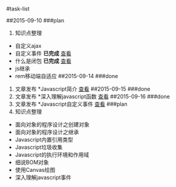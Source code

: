 #task-list

##2015-09-10
###plan
1. 知识点整理  
  * 自定义ajax  
  * 自定义事件 **已完成** [查看](http://segmentfault.com/a/1190000003754821)
  * 什么是闭包 **已完成** [查看](http://segmentfault.com/a/1190000003712070)
  * js继承    
  * rem移动端自适应 
##2015-09-14
###done
1. 文章发布
 *Javascript简介 [查看](http://segmentfault.com/a/1190000003745158)
##2015-09-15
###done
1. 文章发布
 *深入理解javascript函数 [查看](http://segmentfault.com/a/1190000003751038)
##2015-09-16
###done
1. 文章发布
 *Javascript自定义事件 [查看](http://segmentfault.com/a/1190000003754821)
###plan
1. 知识点整理
* 面向对象的程序设计之创建对象
* 面向对象的程序设计之继承
* Javascript内置引用类型
* Javascript垃圾收集
* Javascript的执行环境和作用域
* 细说BOM对象
* 使用Canvas绘图
* 深入理解javascript事件

